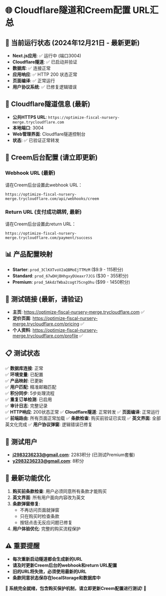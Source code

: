 # 🌐 Cloudflare隧道和Creem配置 URL汇总

## 🚀 当前运行状态 (2024年12月21日 - 最新更新)
- **Next.js应用**: ✅ 运行中 (端口3004)
- **Cloudflare隧道**: ✅ 已启动并验证  
- **数据库**: ✅ 连接正常
- **应用响应**: ✅ HTTP 200 状态正常
- **页面编译**: ✅ 正常运行
- **用户协议系统**: ✅ 已修复逻辑错误

## 📡 Cloudflare隧道信息 (最新)
- **公共HTTPS URL**: `https://optimize-fiscal-nursery-merge.trycloudflare.com`
- **本地端口**: 3004
- **Web管理界面**: Cloudflare隧道控制台
- **状态**: ✅ 已验证正常转发

## 🔗 Creem后台配置 (请立即更新)

### Webhook URL (最新)
请在Creem后台设置此webhook URL：
```
https://optimize-fiscal-nursery-merge.trycloudflare.com/api/webhooks/creem
```

### Return URL (支付成功跳转, 最新)
请在Creem后台设置此return URL：
```
https://optimize-fiscal-nursery-merge.trycloudflare.com/payment/success
```

## 📊 产品配置映射
- **Starter**: `prod_3ClKXTvoV2aQBMoEjTTMzM` ($9.9 - 115积分)
- **Standard**: `prod_67wDHjBHhgxyDUeaxr7JCG` ($30 - 355积分)  
- **Premium**: `prod_5AkdzTWba2cogt75cngOhu` ($99 - 1450积分)

## 🧪 测试链接 (最新，请验证)
- **主页**: https://optimize-fiscal-nursery-merge.trycloudflare.com ✅
- **定价页面**: https://optimize-fiscal-nursery-merge.trycloudflare.com/pricing ✅
- **个人资料**: https://optimize-fiscal-nursery-merge.trycloudflare.com/profile ✅

## 📋 测试状态
✅ **数据库连接**: 正常  
✅ **环境变量**: 已配置  
✅ **产品映射**: 已更新  
✅ **用户匹配**: 精准邮箱匹配  
✅ **积分同步**: 5步处理流程  
✅ **重复订单检测**: 已启用  
✅ **审计日志**: 完整记录  
✅ **HTTP响应**: 200状态正常
✅ **Cloudflare隧道**: 正常转发
✅ **页面编译**: 正常运行
✅ **前端路由**: 所有页面正常加载
✅ **条款检查**: 购买前验证已实现
✅ **英文界面**: 全部英文化完成
✅ **用户协议弹窗**: 逻辑错误已修复

## 👥 测试用户
- **j2983236233@gmail.com**: 2283积分 (已测试Premium套餐)
- **y2983236233@gmail.com**: 8积分

## 🔧 最新功能优化
1. **购买前条款检查**: 用户必须同意所有条款才能购买
2. **英文界面**: 所有用户面向内容改为英文
3. **条款弹窗修复**: 
   - 不再访问页面就弹窗
   - 只在购买时检查条款
   - 按钮点击无反应问题已修复
4. **用户体验优化**: 完整的购买流程保护

## ⚠️ 重要提醒
- **每次重新启动隧道都会生成新的URL**
- **请及时更新Creem后台的webhook和return URL配置**
- **旧的URL将失效，必须使用最新的URL**
- **条款同意状态保存在localStorage和数据库中**

**🎯 系统完全就绪，包含购买保护机制，请立即更新Creem配置进行测试! 🚀** 